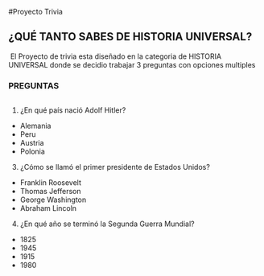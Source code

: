 #Proyecto Trivia
## ¿QUÉ TANTO SABES DE HISTORIA UNIVERSAL?

<img src="https://es.seaicons.com/wp-content/uploads/2016/07/Globe-Connected-icon.png" alt=""> 
El Proyecto de trivia esta diseñado en la categoria de HISTORIA UNIVERSAL donde se decidio trabajar 3 preguntas con opciones multiples 

  
  ### PREGUNTAS
<img src="https://pbs.twimg.com/profile_images/600831927042510848/oe1zjCC8_400x400.jpg" alt="" >


1. ¿En qué país nació Adolf Hitler?
- Alemania
- Peru
- Austria
- Polonia 

3. ¿Cómo se llamó el primer presidente de Estados Unidos?
- Franklin Roosevelt
- Thomas Jefferson
- George Washington
- Abraham Lincoln

4. ¿En qué año se terminó la Segunda Guerra Mundial?
- 1825
- 1945
- 1915
- 1980

